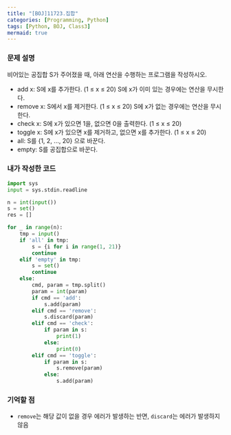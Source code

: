```yaml
---
title: "[BOJ]11723.집합"
categories: [Programming, Python]
tags: [Python, BOJ, Class3]
mermaid: true
---
```

### 문제 설명  
비어있는 공집합 S가 주어졌을 때, 아래 연산을 수행하는 프로그램을 작성하시오.  

- add x: S에 x를 추가한다. (1 ≤ x ≤ 20) S에 x가 이미 있는 경우에는 연산을 무시한다.  
- remove x: S에서 x를 제거한다. (1 ≤ x ≤ 20) S에 x가 없는 경우에는 연산을 무시한다.  
- check x: S에 x가 있으면 1을, 없으면 0을 출력한다. (1 ≤ x ≤ 20)  
- toggle x: S에 x가 있으면 x를 제거하고, 없으면 x를 추가한다. (1 ≤ x ≤ 20)  
- all: S를 {1, 2, ..., 20} 으로 바꾼다.  
- empty: S를 공집합으로 바꾼다.  

### 내가 작성한 코드  
```python
import sys
input = sys.stdin.readline

n = int(input())
s = set()
res = []

for _ in range(n):
    tmp = input()
    if 'all' in tmp:
        s = {i for i in range(1, 21)}
        continue
    elif 'empty' in tmp:
        s = set()
        continue
    else:
        cmd, param = tmp.split()
        param = int(param)
        if cmd == 'add':
            s.add(param)
        elif cmd == 'remove':
            s.discard(param)
        elif cmd == 'check':
            if param in s: 
                print(1)
            else: 
                print(0)
        elif cmd == 'toggle':
            if param in s:
                s.remove(param)
            else:
                s.add(param)
```

### 기억할 점  
- `remove`는 해당 값이 없을 경우 에러가 발생하는 반면, `discard`는 에러가 발생하지 않음  